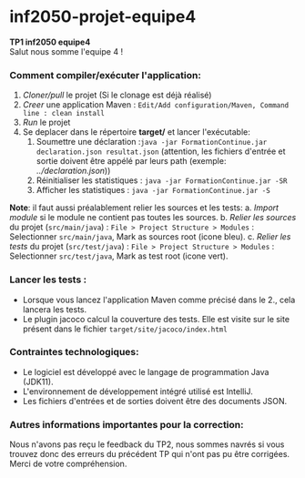 # inf2050-projet-equipe4

**TP1 inf2050 equipe4** <br>
Salut nous somme l'equipe 4 !<br>

### Comment compiler/exécuter l'application:
1. *Cloner/pull* le projet (Si le clonage est déjà réalisé)
2. *Creer* une application Maven : `Edit/Add configuration/Maven, Command line : clean install`
3. *Run* le projet
4. Se deplacer dans le répertoire **target/** et lancer l'exécutable: 
   1. Soumettre une déclaration :`java -jar FormationContinue.jar declaration.json resultat.json` (attention, les fichiers d'entrée et sortie doivent être appélé par leurs path (exemple: *../declaration.json*))
   2. Réinitialiser les statistiques : `java -jar FormationContinue.jar -SR`
   3. Afficher les statistiques : `java -jar FormationContinue.jar -S`


**Note**: il faut aussi préalablement relier les sources et les tests: 
a. *Import module* si le module ne contient pas toutes les sources.
b. *Relier les sources* du projet (`src/main/java`) : `File > Project Structure > Modules` : Selectionner `src/main/java`, Mark as sources root (icone bleu).
c. *Relier les tests* du projet (`src/test/java`) : `File > Project Structure > Modules` : Selectionner `src/test/java`, Mark as test root (icone vert).

### Lancer les tests : 
- Lorsque vous lancez l'application Maven comme précisé dans le 2., cela lancera les tests.
- Le plugin jacoco calcul la couverture des tests. Elle est visite sur le site présent dans le fichier `target/site/jacoco/index.html`

### Contraintes technologiques:
- Le logiciel est développé avec le langage de programmation Java (JDK11).
- L'environnement de développement intégré utilisé est IntelliJ.
- Les fichiers d'entrées et de sorties doivent être des documents JSON.

### Autres informations importantes pour la correction:
Nous n'avons pas reçu le feedback du TP2, nous sommes navrés si vous trouvez donc des erreurs du précédent TP qui n'ont pas pu être corrigées.
Merci de votre compréhension.
